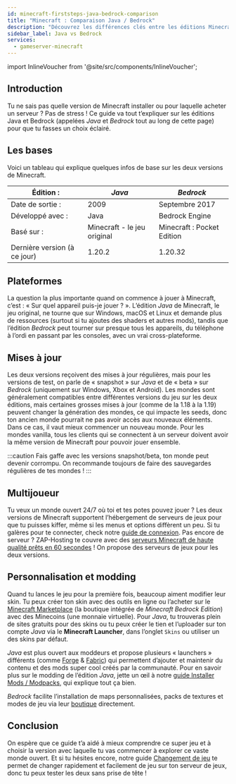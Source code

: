 ```yaml
---
id: minecraft-firststeps-java-bedrock-comparison
title: "Minecraft : Comparaison Java / Bedrock"
description: "Découvrez les différences clés entre les éditions Minecraft Java et Bedrock pour choisir la meilleure version pour votre expérience de jeu → En savoir plus maintenant"
sidebar_label: Java vs Bedrock
services:
  - gameserver-minecraft
---
```


import InlineVoucher from '@site/src/components/InlineVoucher';

## Introduction

Tu ne sais pas quelle version de Minecraft installer ou pour laquelle acheter un serveur ? Pas de stress ! Ce guide va tout t’expliquer sur les éditions Java et Bedrock (appelées *Java* et *Bedrock* tout au long de cette page) pour que tu fasses un choix éclairé.

<InlineVoucher />

## Les bases

Voici un tableau qui explique quelques infos de base sur les deux versions de Minecraft.

| Édition :                      | *Java*                        | *Bedrock*                 |
| ------------------------------ | ----------------------------- | ------------------------- |
| Date de sortie :               | 2009                          | Septembre 2017            |
| Développé avec :               | Java                          | Bedrock Engine            |
| Basé sur :                    | Minecraft - le jeu original   | Minecraft : Pocket Edition |
| Dernière version (à ce jour)  | 1.20.2                        | 1.20.32                   |

## Plateformes

La question la plus importante quand on commence à jouer à Minecraft, c’est : « Sur quel appareil puis-je jouer ? ». L’édition *Java* de Minecraft, le jeu original, ne tourne que sur Windows, macOS et Linux et demande plus de ressources (surtout si tu ajoutes des shaders et autres mods), tandis que l’édition *Bedrock* peut tourner sur presque tous les appareils, du téléphone à l’ordi en passant par les consoles, avec un vrai cross-plateforme.

## Mises à jour

Les deux versions reçoivent des mises à jour régulières, mais pour les versions de test, on parle de « snapshot » sur *Java* et de « beta » sur *Bedrock* (uniquement sur Windows, Xbox et Android). Les mondes sont généralement compatibles entre différentes versions du jeu sur les deux éditions, mais certaines grosses mises à jour (comme de la 1.18 à la 1.19) peuvent changer la génération des mondes, ce qui impacte les seeds, donc ton ancien monde pourrait ne pas avoir accès aux nouveaux éléments. Dans ce cas, il vaut mieux commencer un nouveau monde. Pour les mondes vanilla, tous les clients qui se connectent à un serveur doivent avoir la même version de Minecraft pour pouvoir jouer ensemble.

:::caution 
Fais gaffe avec les versions snapshot/beta, ton monde peut devenir corrompu. On recommande toujours de faire des sauvegardes régulières de tes mondes !
:::

## Multijoueur

Tu veux un monde ouvert 24/7 où toi et tes potes pouvez jouer ? Les deux versions de Minecraft supportent l’hébergement de serveurs de jeux pour que tu puisses kiffer, même si les menus et options diffèrent un peu. Si tu galères pour te connecter, check notre [guide de connexion](minecraft-firststeps-connect.md). Pas encore de serveur ? ZAP-Hosting te couvre avec des [serveurs Minecraft de haute qualité prêts en 60 secondes](https://zap-hosting.com/en/minecraft-server-hosting/) ! On propose des serveurs de jeux pour les deux versions.

## Personnalisation et modding

Quand tu lances le jeu pour la première fois, beaucoup aiment modifier leur skin. Tu peux créer ton skin avec des outils en ligne ou l’acheter sur le [Minecraft Marketplace](https://www.minecraft.net/en-us/marketplace) (la boutique intégrée de *Minecraft Bedrock Edition*) avec des Minecoins (une monnaie virtuelle). Pour *Java*, tu trouveras plein de sites gratuits pour des skins ou tu peux créer le tien et l’uploader sur ton compte *Java* via le **Minecraft Launcher**, dans l’onglet `Skins` ou utiliser un des skins par défaut.

*Java* est plus ouvert aux moddeurs et propose plusieurs « launchers » différents (comme [Forge](https://files.minecraftforge.net/net/minecraftforge/forge/) & [Fabric](https://fabricmc.net/use/installer/)) qui permettent d’ajouter et maintenir du contenu et des mods super cool créés par la communauté. Pour en savoir plus sur le modding de l’édition *Java*, jette un œil à notre [guide Installer Mods / Modpacks](minecraft-forge-fabric-add-mods-modpacks.md), qui explique tout ça bien.

*Bedrock* facilite l’installation de maps personnalisées, packs de textures et modes de jeu via leur [boutique](https://www.minecraft.net/en-us/catalog) directement.

## Conclusion

On espère que ce guide t’a aidé à mieux comprendre ce super jeu et à choisir la version avec laquelle tu vas commencer à explorer ce vaste monde ouvert. Et si tu hésites encore, notre guide [Changement de jeu](gameserver-gameswitch.md) te permet de changer rapidement et facilement de jeu sur ton serveur de jeux, donc tu peux tester les deux sans prise de tête !

<InlineVoucher />
